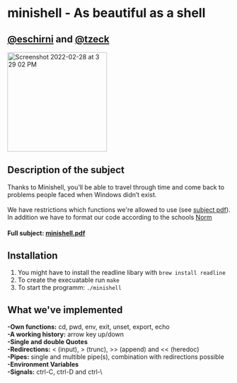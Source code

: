 # minishell - As beautiful as a shell
## [@eschirni](https://github.com/eschirni) and [@tzeck](https://github.com/tzeck1)<br>
<img width="225" alt="Screenshot 2022-02-28 at 3 29 02 PM" src="https://user-images.githubusercontent.com/65648486/156000211-bfae73ac-9cb0-4d34-a87e-a539b32f5b10.png">

## Description of the subject
Thanks to Minishell, you’ll be able to travel through time and come back to problems
people faced when Windows didn’t exist. <br> <br>
We have restrictions which functions we're allowed to use (see [subject pdf](https://github.com/tzeck1/minishell/files/8154030/minishell.pdf)). In addition we have to format our code according to the schools [Norm](https://github.com/tzeck1/minishell/files/8154641/norm.pdf)
#### **Full subject:** [minishell.pdf](https://github.com/tzeck1/minishell/files/8154030/minishell.pdf) <br>

## Installation
1. You might have to install the readline libary with `brew install readline` <br>
2. To create the execuatable run `make` <br>
3. To start the programm: `./minishell`

## What we've implemented
**-Own functions:**
cd, pwd, env, exit, unset, export, echo <br>
**-A working history:**
arrow key up/down <br>
**-Single and double Quotes** <br>
**-Redirections:**
< (input), > (trunc), >> (append) and << (heredoc) <br>
**-Pipes:**
single and multible pipe(s), combination with redirections possible <br>
**-Environment Variables** <br> 
**-Signals:**
ctrl-C, ctrl-D and ctrl-\ <br>
